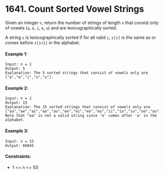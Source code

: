 # 1641. Count Sorted Vowel Strings

Given an integer `n`, return the number of strings of length `n` that consist only of vowels (`a`, `e`, `i`, `o`, `u`) and are lexicographically sorted.

A string `s` is lexicographically sorted if for all valid `i`, `s[i]` is the same as or comes before `s[i+1]` in the alphabet.

#### Example 1:

```
Input: n = 1
Output: 5
Explanation: The 5 sorted strings that consist of vowels only are ["a","e","i","o","u"].
```

#### Example 2:

```
Input: n = 2
Output: 15
Explanation: The 15 sorted strings that consist of vowels only are
["aa","ae","ai","ao","au","ee","ei","eo","eu","ii","io","iu","oo","ou","uu"].
Note that "ea" is not a valid string since 'e' comes after 'a' in the alphabet.
```

#### Example 3:

```
Input: n = 33
Output: 66045
```

#### Constraints:

+ 1 <= n <= 50 